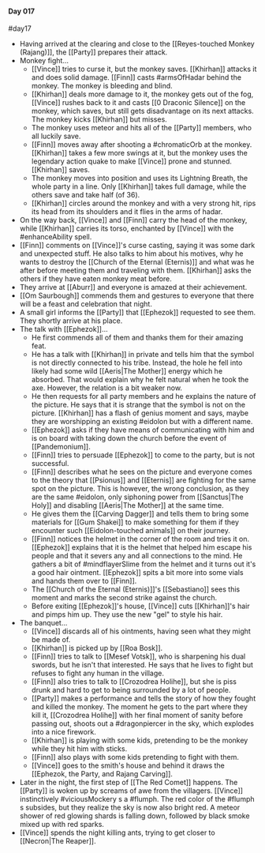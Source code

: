 #### Day 017
#day17

- Having arrived at the clearing and close to the [[Reyes-touched Monkey (Rajang)]], the [[Party]] prepares their attack.
- Monkey fight...
	- [[Vince]] tries to curse it, but the monkey saves. [[Khirhan]] attacks it and does solid damage. [[Finn]] casts #armsOfHadar behind the monkey. The monkey is bleeding and blind.
	- [[Khirhan]] deals more damage to it, the monkey gets out of the fog, [[Vince]] rushes back to it and casts [[0 Draconic Silence]] on the monkey, which saves, but still gets disadvantage on its next attacks. The monkey kicks [[Khirhan]] but misses.
	- The monkey uses meteor and hits all of the [[Party]] members, who all luckily save.
	- [[Finn]] moves away after shooting a #chromaticOrb at the monkey. [[Khirhan]] takes a few more swings at it, but the monkey uses the legendary action quake to make [[Vince]] prone and stunned. [[Khirhan]] saves.
	- The monkey moves into position and uses its Lightning Breath, the whole party in a line. Only [[Khirhan]] takes full damage, while the others save and take half (of 36).
	- [[Khirhan]] circles around the monkey and with a very strong hit, rips its head from its shoulders and it flies in the arms of hadar.
- On the way back, [[Vince]] and [[Finn]] carry the head of the monkey, while [[Khirhan]] carries its torso, enchanted by [[Vince]] with the #enhanceAbility spell.
- [[Finn]] comments on [[Vince]]'s curse casting, saying it was some dark and unexpected stuff. He also talks to him about his motives, why he wants to destroy the  [[Church of the Eternal (Eternis)]] and what was he after before meeting them and traveling with them. [[Khirhan]] asks the others if they have eaten monkey meat before.
- They arrive at [[Aburr]] and everyone is amazed at their achievement.
- [[Om Saurbough]] commends them and gestures to everyone that there will be a feast and celebration that night.
- A small girl informs the [[Party]] that [[Ephezok]] requested to see them. They shortly arrive at his place.
- The talk with [[Ephezok]]...
	- He first commends all of them and thanks them for their amazing feat.
	- He has a talk with [[Khirhan]] in private and tells him that the symbol is not directly connected to his tribe. Instead, the hole he fell into likely had some wild [[Aeris|The Mother]] energy which he absorbed. That would explain why he felt natural when he took the axe. However, the relation is a bit weaker now.
	- He then requests for all party members and he explains the nature of the picture. He says that it is strange that the symbol is not on the picture. [[Khirhan]] has a flash of genius moment and says, maybe they are worshipping an existing #eidolon  but with a different name.
	- [[Ephezok]] asks if they have means of communicating with him and is on board with taking down the church before the event of [[Pandemonium]].
	- [[Finn]] tries to persuade [[Ephezok]] to come to the party, but is not successful.
	- [[Finn]] describes what he sees on the picture and everyone comes to the theory that [[Psionus]] and [[Eternis]] are fighting for the same spot on the picture. This is however, the wrong conclusion, as they are the same #eidolon, only siphoning power from [[Sanctus|The Holy]] and disabling [[Aeris|The Mother]] at the same time. 
	- He gives them the [[Carving Dagger]] and tells them to bring some materials for [[Gum Shakei]] to make something for them if they encounter such [[Eidolon-touched animals]] on their journey.
	- [[Finn]] notices the helmet in the corner of the room and tries it on. [[Ephezok]] explains that it is the helmet that helped him escape his people and that it severs any and all connections to the mind. He gathers a bit of #mindflayerSlime from the helmet and it turns out it's a good hair ointment. [[Ephezok]] spits a bit more into some vials and hands them over to [[Finn]].
	- The [[Church of the Eternal (Eternis)]]'s [[Sebastiano]] sees this moment and marks the second strike against the church.
	- Before exiting [[Ephezok]]'s house, [[Vince]] cuts [[Khirhan]]'s hair and pimps him up. They use the new "gel" to style his hair.
- The banquet...
	- [[Vince]] discards all of his ointments, having seen what they might be made of.
	- [[Khirhan]] is picked up by [[Roa Bosk]].
	- [[Finn]] tries to talk to [[Mesef Votsk]], who is sharpening his dual swords, but he isn't that interested. He says that he lives to fight but refuses to fight any human in the village. 
	- [[Finn]] also tries to talk to [[Crozodrea Holihe]], but she is piss drunk and hard to get to being surrounded by a lot of people.
	- [[Party]] makes a performance and tells the story of how they fought and killed the monkey. The moment he gets to the part where they kill it, [[Crozodrea Holihe]] with her final moment of sanity before passing out, shoots out a #dragonpiercer in the sky, which explodes into a nice firework.
	- [[Khirhan]] is playing with some kids, pretending to be the monkey while they hit him with sticks.
	- [[Finn]] also plays with some kids pretending to fight with them.
	- [[Vince]] goes to the smith's house and behind it draws the [[Ephezok, the Party, and Rajang Carving]].
- Later in the night, the first step of [[The Red Comet]] happens. The [[Party]] is woken up by screams of awe from the villagers. [[Vince]] instinctively #viciousMockery s a #flumph. The red color of the #flumph s subsides, but they realize the sky is now also bright red. A meteor shower of red glowing shards is falling down, followed by black smoke mixed up with red sparks.
- [[Vince]] spends the night killing ants, trying to get closer to [[Necron|The Reaper]].